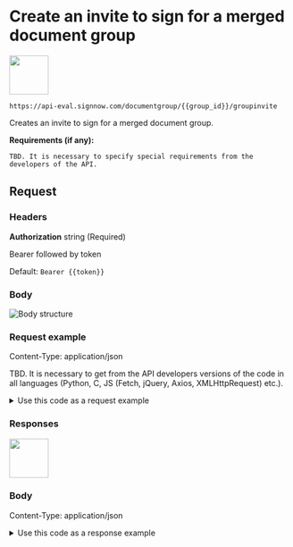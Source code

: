 # Create an invite to sign for a merged document group

[<img src="/img/api/post.png" width="70"/>](post.png)
    
    https://api-eval.signnow.com/documentgroup/{{group_id}}/groupinvite
 
 Creates an invite to sign for a merged document group. 

 **Requirements (if any):**

    TBD. It is necessary to specify special requirements from the developers of the API.

## Request

### Headers

**Authorization** string (Required)

Bearer followed by token

Default: `Bearer {{token}}`

### Body

![Body structure](/img/api/str.png "Body structure")


### Request example
Content-Type: application/json

TBD. It is necessary to get from the API developers versions of the code in all languages (Python, C, JS (Fetch, jQuery, Axios, XMLHttpRequest) etc.).

<details>
  <summary>Use this code as a request example</summary>

```
curl --location --request POST 'https://api-eval.signnow.com/documentgroup/{{group_id}}/groupinvite' \
--header 'Content-Type: application/json' \
--header 'Authorization: Bearer {{token}}' \
--data-raw
'{
    "invite_steps": [
        {
            "order": 1,
            "invite_emails": [
                {
                    "email": "{{signer_email}}",
                    "subject": "Signer 1",
                    "expiration_days": 30
                }
            ],
            "invite_actions": [
                {
                    "email": "{{signer_email}}",
                    "role_name": "Signer 1",
                    "action": "sign",
                    "document_id": "{{doc_id1}}",
                    "allow_reassign": "0",
                    "decline_by_signature": "0"
                },
                {
                    "email": "{{signer_email}}",
                    "role_name": "Signer 1",
                    "action": "sign",
                    "document_id": "{{doc_id2}}",
                    "allow_reassign": "0",
                    "decline_by_signature": "0"
                }
            ]
        }
    ],
    "completion_emails": [],
    "sign_as_merged": true
}'

```
</details>

### Responses

[<img src="/img/api/200.png" width="70"/>](200.png)

### Body

Content-Type: application/json

<details>
  <summary>Use this code as a response example</summary>

```
Code for response example. TBD. 
It is necessary to specify the response code from the developers of the API.
```
</details>